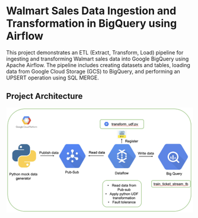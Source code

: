 # Walmart Sales Data Ingestion and Transformation in BigQuery using Airflow

This project demonstrates an ETL (Extract, Transform, Load) pipeline for ingesting and transforming Walmart sales data into Google BigQuery using Apache Airflow. The pipeline includes creating datasets and tables, loading data from Google Cloud Storage (GCS) to BigQuery, and performing an UPSERT operation using SQL MERGE.

## Project Architecture
![Project Architecture.png](https://github.com/Kaushik-Puttaswamy/Train-Ticket-Booking-Customer-Data-Ingestion-via-Pub-Sub-Stream-Dataflow-and-BigQuery-with-Looker/blob/main/Project%20Architecture.png)
